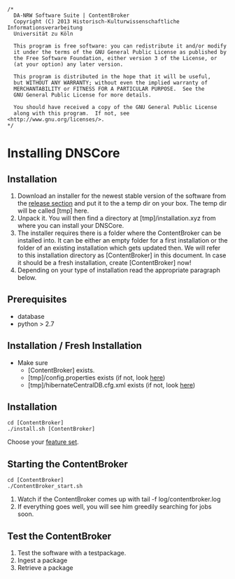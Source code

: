 	/*
	  DA-NRW Software Suite | ContentBroker
	  Copyright (C) 2013 Historisch-Kulturwissenschaftliche Informationsverarbeitung
	  Universität zu Köln
	
	  This program is free software: you can redistribute it and/or modify
	  it under the terms of the GNU General Public License as published by
	  the Free Software Foundation, either version 3 of the License, or
	  (at your option) any later version.
	
	  This program is distributed in the hope that it will be useful,
	  but WITHOUT ANY WARRANTY; without even the implied warranty of
	  MERCHANTABILITY or FITNESS FOR A PARTICULAR PURPOSE.  See the
	  GNU General Public License for more details.
	
	  You should have received a copy of the GNU General Public License
	  along with this program.  If not, see <http://www.gnu.org/licenses/>.
	*/

# Installing DNSCore

## Installation

1. Download an installer for the newest stable version of the software from the 
[release section](https://github.com/da-nrw/DNSCore/releases) and put it to the a temp dir on your box. The temp dir will be called [tmp] here.
1. Unpack it. You will then find a directory at [tmp]/installation.xyz from where you can install your DNSCore.
1. The installer requires there is a folder where the ContentBroker can be installed into. It can be either an empty folder for a first installation or 
the folder of an existing installation which gets updated then. We will refer to this installation directory as [ContentBroker] in this
document. In case it should be a fresh installation, create [ContentBroker] now!
1. Depending on your type of installation read the appropriate paragraph below.

## Prerequisites

* database
* python > 2.7

## Installation / Fresh Installation

* Make sure
  * [ContentBroker] exists.
  * [tmp]/config.properties exists (if not, look 
  [here](https://github.com/da-nrw/DNSCore/blob/master/ContentBroker/src/main/markdown/getting_started.md))
  * [tmp]/hibernateCentralDB.cfg.xml exists (if not, 
  look [here](https://github.com/da-nrw/DNSCore/blob/master/ContentBroker/src/main/markdown/getting_started.md))

## Installation

    cd [ContentBroker]
    ./install.sh [ContentBroker]

Choose your 
[feature set](https://github.com/da-nrw/DNSCore/blob/master/ContentBroker/src/main/markdown/system_configuration.md).

## Starting the ContentBroker

    cd [ContentBroker]
    ./ContentBroker_start.sh
    
1. Watch if the ContentBroker comes up with tail -f log/contentbroker.log
1. If everything goes well, you will see him greedily searching for jobs soon.

## Test the ContentBroker

1. Test the software with a testpackage.
  1. Ingest a package
  1. Retrieve a package
  
